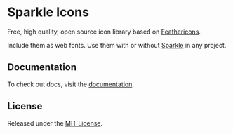 # Sparkle Icons

Free, high quality, open source icon library based on [Feathericons](https://feathericons.com/).

Include them as web fonts.
Use them with or without [Sparkle](https://github.com/sparkleui/sparkle) in any project.

## Documentation

To check out docs, visit the [documentation](https://sparkleui.github.io/sparkle/icons/introduction/what-is-sparkle-icons).

## License

Released under the [MIT License](./LICENSE).
